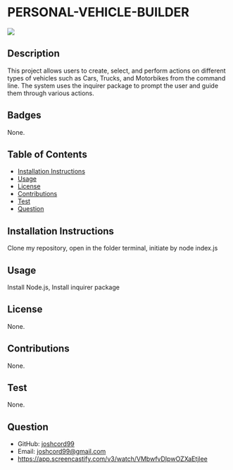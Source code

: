 
# PERSONAL-VEHICLE-BUILDER
![](https://github.com/joshcord99/Personal-Vehicle-Builder-Generator/blob/main/Personal-Vehicle-Builder-Generator.gif)


## Description
This project allows users to create, select, and perform actions on different types of vehicles such as Cars, Trucks, and Motorbikes from the command line. The system uses the inquirer package to prompt the user and guide them through various actions.

## Badges
None.

## Table of Contents
- [Installation Instructions](#installation-instructions)
- [Usage](#usage)
- [License](#license)
- [Contributions](#contributions)
- [Test](#test)
- [Question](#question)

## Installation Instructions
Clone my repository, open in the folder terminal, initiate by node index.js

## Usage
Install Node.js,
Install inquirer package

## License
None.

## Contributions
None.

## Test
None.


## Question
- GitHub: [joshcord99](https://github.com/joshcord99)
- Email: joshcord99@gmail.com
- https://app.screencastify.com/v3/watch/VMbwfvDIpwOZXaEtjlee
  
